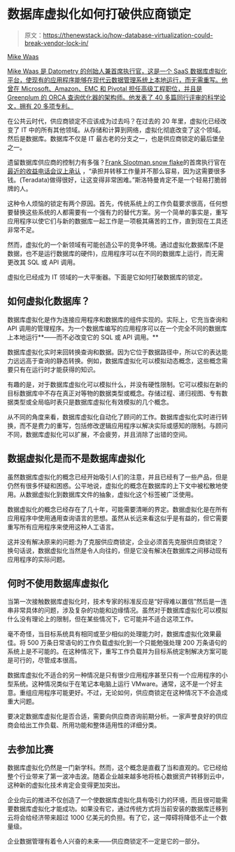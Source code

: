 # 数据库虚拟化如何打破供应商锁定

> 原文：<https://thenewstack.io/how-database-virtualization-could-break-vendor-lock-in/>

[](https://www.linkedin.com/in/mikewaas/)

[Mike Waas](https://www.linkedin.com/in/mikewaas/)

[Mike Waas 是 Datometry 的创始人兼首席执行官，这是一个 SaaS 数据库虚拟化平台，使现有的应用程序能够在现代云数据管理系统上本地运行，而无需重写。他曾在 Microsoft、Amazon、EMC 和 Pivotal 担任高级工程职位，并且是 Greenplum 的 ORCA 查询优化器的架构师。他发表了 40 多篇同行评审的科学论文，拥有 20 多项专利。](https://www.linkedin.com/in/mikewaas/)

[](https://www.linkedin.com/in/mikewaas/)[](https://www.linkedin.com/in/mikewaas/)

在公共云时代，供应商锁定不应该成为过去吗？在过去的 20 年里，虚拟化已经改变了 IT 中的所有其他领域。从存储和计算到网络，虚拟化彻底改变了这个领域。然后是数据库。数据库不仅是 IT 最古老的分支之一，也是供应商锁定的最后堡垒之一。

遗留数据库供应商的控制力有多强？[Frank Slootman](https://www.linkedin.com/in/frankslootman/),[snow flake](https://www.snowflake.com/?utm_content=inline-mention)的首席执行官在 [最近的收益电话会议上承认](https://signaldomn.online/click?redirect=https%3A%2F%2Fwww.fool.com%2Fearnings%2Fcall-transcripts%2F2021%2F08%2F26%2Fsnowflake-inc-snow-q2-2022-earnings-call-transcrip%2F&dID=1636577602111&linkName=recent%20earnings%20call) ，“承担并转移工作量并不那么容易，因为这需要很多钱。(Teradata)做得很好，让这变得非常困难。”斯洛特曼肯定不是一个轻易打脆弱牌的人。

这种令人烦恼的锁定有两个原因。首先，传统系统上的工作负载要求很高，任何想要替换这些系统的人都需要有一个强有力的替代方案。另一个简单的事实是，重写应用程序以使它们与新的数据库一起工作是一项极其痛苦的工作，直到现在工具还非常不足。

然而，虚拟化的一个新领域有可能创造公平的竞争环境。通过虚拟化数据库(不是数据，也不是运行数据库的硬件)，应用程序可以在不同的数据库上运行，而无需更改其 SQL 或 API 调用。

虚拟化已经成为 IT 领域的一大平衡器。下面是它如何打破数据库的锁定。

## 如何虚拟化数据库？

数据库虚拟化是作为连接应用程序和数据库的组件实现的。实际上，它充当查询和 API 调用的管理程序。为一个数据库编写的应用程序可以在一个完全不同的数据库上本地运行**——而不必改变它的 SQL 或 API 调用。**

数据库虚拟化实时来回转换查询和数据。因为它位于数据路径中，所以它的表达能力远远高于查询的静态转换。例如，数据库虚拟化可以模拟动态概念，这些概念需要只有在运行时才能获得的知识。

有趣的是，对于数据库虚拟化可以模拟什么，并没有硬性限制。它可以模拟在新的目标数据库中不存在真正对等物的数据类型或概念。存储过程、递归视图、专有数据类型或全局临时表只是数据库虚拟化有效模拟的几个概念。

从不同的角度来看，数据库虚拟化自动化了顾问的工作。数据库虚拟化实时进行转换，而不是费力的重写，包括修改逻辑应用程序以解决实际或感知的限制。与顾问不同，数据库虚拟化可以扩展，不会疲劳，并且消除了出错的空间。

## 数据虚拟化是**而不是**数据库虚拟化

虽然数据库虚拟化的概念已经开始吸引人们的注意，并且已经有了一些产品，但是仍然有很多怀疑和困惑。公平地说，虚拟化的概念在数据库的上下文中被松散地使用。从数据虚拟化到数据库文件的抽象，虚拟化这个标签被广泛使用。

数据虚拟化的概念已经存在了几十年，可能需要清晰的界定。数据虚拟化是在所有应用程序中使用通用查询语言的思想。虽然从长远来看这似乎是有益的，但它需要重写所有应用程序来使用这种人工语言。

这并没有解决原来的问题:为了克服供应商锁定，企业必须首先克服供应商锁定？换句话说，数据虚拟化当然是令人向往的，但是它没有解决在数据库之间移动现有应用程序的实际问题。

## 何时不使用数据库虚拟化

当第一次接触数据库虚拟化时，技术专家的标准反应是“好得难以置信”然后是一连串非常具体的问题，涉及复杂的功能和边缘情况。虽然对于数据库虚拟化可以模拟什么没有理论上的限制，但在某些情况下，它可能并不适合这项工作。

毫不奇怪，当目标系统具有相同或至少相似的处理能力时，数据库虚拟化效果最佳。将 500 万条日常语句的工作负载虚拟化到一个只能勉强处理 200 万条语句的系统上是不可能的。在这种情况下，重写工作负载并为目标系统定制解决方案可能是可行的，尽管成本很高。

数据库虚拟化不适合的另一种情况是只有很少应用程序甚至只有一个应用程序的小型系统。这种情况类似于在笔记本电脑上运行 VMware。通常，这不是一个好主意。重组应用程序可能更好。不过，无论如何，供应商锁定在这种情况下不会造成重大问题。

要决定数据库虚拟化是否合适，需要向供应商咨询前期分析。一家声誉良好的供应商会给出工作负载、所用功能和整体适用性的详细分类。

## 去参加比赛

数据库虚拟化仍然是一门新学科。然而，这个概念是直截了当和直观的。它已经给整个行业带来了第一波冲击波。随着企业越来越多地将核心数据资产转移到云中，这种新的虚拟化技术肯定会变得更加突出。

企业向云的推进不仅创造了一个使数据库虚拟化具有吸引力的环境，而且很可能需要数据库虚拟化才能成功。如果没有它，通过传统方式将当前安装的数据库迁移到云将会给经济带来超过 1000 亿美元的负担。有了它，这一障碍将降低不止一个数量级。

企业数据管理有着令人兴奋的未来——供应商锁定不一定是它的一部分。

<svg xmlns:xlink="http://www.w3.org/1999/xlink" viewBox="0 0 68 31" version="1.1"><title>Group</title> <desc>Created with Sketch.</desc></svg>
